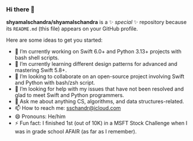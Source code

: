 ### Hi there 👋

**shyamalschandra/shyamalschandra** is a ✨ _special_ ✨ repository because its `README.md` (this file) appears on your GitHub profile.

Here are some ideas to get you started:

- 🔭 I’m currently working on Swift 6.0+ and Python 3.13+ projects with bash shell scripts.
- 🌱 I’m currently learning different design patterns for advanced and mastering Swift 5.8+.
- 👯 I’m looking to collaborate on an open-source project involving Swift and Python with bash/zsh script.
- 🤔 I’m looking for help with my issues that have not been resolved and glad to meet Swift and Python programmers.
- 💬 Ask me about anything CS, algorithms, and data structures-related.
- 📫 How to reach me: sschandr@icloud.com
- 😄 Pronouns: He/him
- ⚡ Fun fact: I finished 1st (out of 10K) in a MSFT Stock Challenge when I was in grade school AFAIR (as far as I remember).
